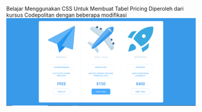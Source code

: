 Belajar Menggunakan CSS Untuk Membuat Tabel Pricing
Diperoleh dari kursus Codepolitan dengan beberapa modifikasi
![Tampilan SS](ss.PNG)
